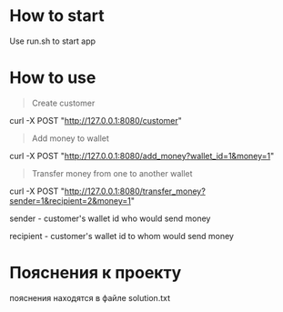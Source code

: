# How to start

Use run.sh to start app

# How to use

> Create customer

curl -X POST "http://127.0.0.1:8080/customer"

> Add money to wallet

curl -X POST "http://127.0.0.1:8080/add_money?wallet_id=1&money=1"

> Transfer money from one to another wallet

curl -X POST "http://127.0.0.1:8080/transfer_money?sender=1&recipient=2&money=1"

sender - customer's wallet id who would send money

recipient - customer's wallet id to whom would send money

# Пояснения к проекту

пояснения находятся в файле solution.txt
